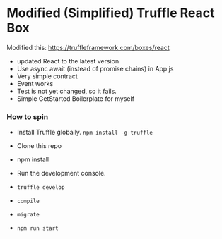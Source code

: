 # Modified (Simplified) Truffle React Box

Modified this:
https://truffleframework.com/boxes/react

- updated React to the latest version
- Use async await (instead of promise chains) in App.js
- Very simple contract
- Event works
- Test is not yet changed, so it fails.
- Simple GetStarted Boilerplate for myself

### How to spin
- Install Truffle globally.
```npm install -g truffle```
- Clone this repo
- npm install
- Run the development console.

- ```truffle develop```
- ```compile```
- ```migrate```
- ```npm run start```
